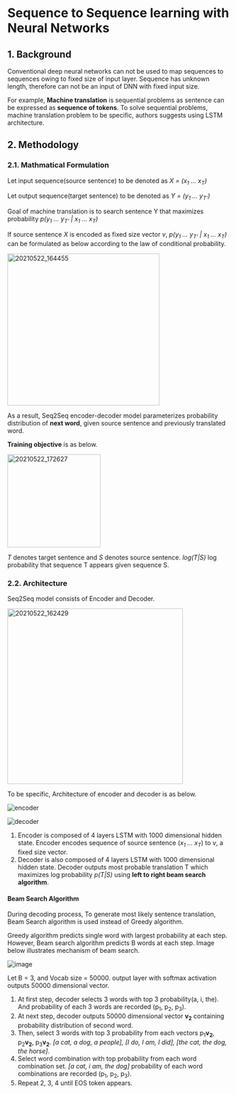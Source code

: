 # Sequence to Sequence learning with Neural Networks
## 1. Background
Conventional deep neural networks can not be used to map sequences to sequences owing to fixed size of input layer. Sequence has unknown length, therefore can not be an input of DNN with fixed input size. 

For example, **Machine translation** is sequential problems as sentence can be expressed as **sequence of tokens**. 
To solve sequential problems, machine translation problem to be specific, authors suggests using LSTM architecture. 

## 2. Methodology
### 2.1. Mathmatical Formulation 

Let input sequence(source sentence) to be denoted as *X = (x<sub>1</sub> ... x<sub>T</sub>)*

Let output sequence(target sentence) to be denoted as *Y = (y<sub>1</sub> ... y<sub>T'</sub>)*

Goal of machine translation is to search sentence Y that maximizes probability *p(*y<sub>1</sub> ... y<sub>T'</sub>* | *x<sub>1</sub> ... x<sub>T</sub>*)*

If source sentence *X* is encoded as fixed size vector *v*, *p(*y<sub>1</sub> ... y<sub>T'</sub>* | *x<sub>1</sub> ... x<sub>T</sub>*)* can be formulated as below according to the law of conditional probability.

<img width="343" alt="20210522_164455" src="https://user-images.githubusercontent.com/70640345/119218775-183c9000-bb1d-11eb-969e-5b553c7bbf05.png">

As a result, Seq2Seq encoder-decoder model parameterizes probability distribution of **next word**, given source sentence and previously translated word. 

**Training objective** is as below.

<img width="210" alt="20210522_172627" src="https://user-images.githubusercontent.com/70640345/119219968-0100a100-bb23-11eb-9592-2c6ac7cee8dc.png">

*T* denotes target sentence and *S* denotes source sentence. *log(T|S)* log probability that sequence T appears given sequence S.

### 2.2. Architecture
Seq2Seq model consists of Encoder and Decoder.

<img width="396" alt="20210522_162429" src="https://user-images.githubusercontent.com/70640345/119218223-44a2dd00-bb1a-11eb-8e1b-51fea4c607c9.png">

To be specific, Architecture of encoder and decoder is as below.

![encoder](https://user-images.githubusercontent.com/70640345/121769004-2e79c100-cb9c-11eb-8a0a-b15e2867e9e9.png)

<encoder>
 
 ![decoder](https://user-images.githubusercontent.com/70640345/121769011-3a658300-cb9c-11eb-8272-00b1b6bd5af3.png)

 <decoder>

1. Encoder is composed of 4 layers LSTM with 1000 dimensional hidden state.  Encoder encodes sequence of source sentence (*x<sub>1</sub> ... x<sub>T</sub>*) to *v*, a fixed size vector. 
2. Decoder is also composed of 4 layers LSTM with 1000 dimensional hidden state. Decoder outputs most probable translation T which maximizes log probability *p(T|S)* using **left to right beam search algorithm**.
 
#### Beam Search Algorithm
During decoding process, To generate most likely sentence translation, Beam Search algorithm is used instead of Greedy algorithm.

Greedy algorithm predicts single word with largest probability at each step. However, Beam search algorithm predicts B words at each step. Image below illustrates mechanism of beam search.

![image](https://user-images.githubusercontent.com/70640345/119231944-2a8aee00-bb5e-11eb-9cf4-e6775ee444a9.png)

Let B = 3, and Vocab size = 50000. output layer with softmax activation outputs 50000 dimensional vector.

1. At first step, decoder selects 3 words with top 3 probability(a, i, the). And probability of each 3 words are recorded (p<sub>1</sub>, p<sub>2</sub>, p<sub>3</sub>).
2. At next step, decoder outputs 50000 dimensional vector **v<sub>2</sub>** containing probability distribution of second word.
3. Then, select 3 words with top 3 probability from each vectors p<sub>1</sub>**v<sub>2</sub>**, p<sub>2</sub>**v<sub>2</sub>**, p<sub>3</sub>**v<sub>2</sub>**.
   *[a cat, a dog, a people], [I do, I am, I did], [the cat, the dog, the horse]*.
4. Select word combination with top probability from each word combination set. *[a cat, i am, the dog]* 
   probability of each word combinations are recorded (p<sub>1</sub>, p<sub>2</sub>, p<sub>3</sub>).  
5. Repeat 2, 3, 4 until EOS token appears.
  

